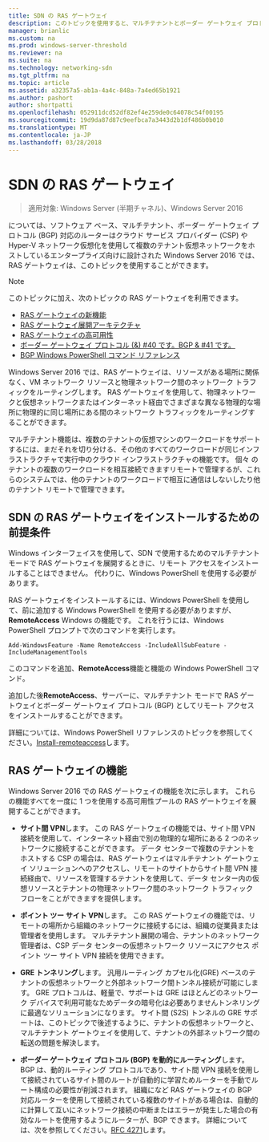 ```yaml
---
title: SDN の RAS ゲートウェイ
description: このトピックを使用すると、マルチテナントとボーダー ゲートウェイ プロトコル (BGP) Windows Server 2016 での対応のルーターは、RAS ゲートウェイは、ソフトウェア ベース、について説明します。
manager: brianlic
ms.custom: na
ms.prod: windows-server-threshold
ms.reviewer: na
ms.suite: na
ms.technology: networking-sdn
ms.tgt_pltfrm: na
ms.topic: article
ms.assetid: a32357a5-ab1a-4a4c-848a-7a4ed65b1921
ms.author: pashort
author: shortpatti
ms.openlocfilehash: 052911dcd52df82ef4e259de0c64078c54f00195
ms.sourcegitcommit: 19d9da87d87c9eefbca7a3443d2b1df486b0b010
ms.translationtype: MT
ms.contentlocale: ja-JP
ms.lasthandoff: 03/28/2018
---
```

# <a name="ras-gateway-for-sdn"></a>SDN の RAS ゲートウェイ

>適用対象: Windows Server (半期チャネル)、Windows Server 2016

については、ソフトウェア ベース、マルチテナント、ボーダー ゲートウェイ プロトコル (BGP) 対応のルーターはクラウド サービス プロバイダー (CSP) や Hyper-V ネットワーク仮想化を使用して複数のテナント仮想ネットワークをホストしているエンタープライズ向けに設計された Windows Server 2016 では、RAS ゲートウェイは、このトピックを使用することができます。  
  
> [!NOTE]  
> このトピックに加え、次のトピックの RAS ゲートウェイを利用できます。  
>   
> -   [RAS ゲートウェイの新機能](../../../sdn/technologies/network-function-virtualization/What-s-New-in-RAS-Gateway.md)  
> -   [RAS ゲートウェイ展開アーキテクチャ](../../../sdn/technologies/network-function-virtualization/RAS-Gateway-Deployment-Architecture.md)  
> -   [RAS ゲートウェイの高可用性](../../../sdn/technologies/network-function-virtualization/RAS-Gateway-High-Availability.md)  
> -   [ボーダー ゲートウェイ プロトコル (&) #40 です。BGP & #41 です。](../../../../remote/remote-access/bgp/Border-Gateway-Protocol-BGP.md)  
> -   [BGP Windows PowerShell コマンド リファレンス](../../../../remote/remote-access/bgp/BGP-Windows-PowerShell-Command-Reference.md)  
  
Windows Server 2016 では、RAS ゲートウェイは、リソースがある場所に関係なく、VM ネットワーク リソースと物理ネットワーク間のネットワーク トラフィックをルーティングします。 RAS ゲートウェイを使用して、物理ネットワークと仮想ネットワークまたはインターネット経由でさまざまな異なる物理的な場所に物理的に同じ場所にある間のネットワーク トラフィックをルーティングすることができます。  
  
マルチテナント機能は、複数のテナントの仮想マシンのワークロードをサポートするには、まだそれを切り分ける、その他のすべてのワークロードが同じインフラストラクチャで実行中のクラウド インフラストラクチャの機能です。 個々 のテナントの複数のワークロードを相互接続できますリモートで管理するが、これらのシステムでは、他のテナントのワークロードで相互に通信はしないしたり他のテナント リモートで管理できます。  
  
## <a name="prerequisites-for-installing-ras-gateway-for-sdn"></a>SDN の RAS ゲートウェイをインストールするための前提条件  
Windows インターフェイスを使用して、SDN で使用するためのマルチテナント モードで RAS ゲートウェイを展開するときに、リモート アクセスをインストールすることはできません。 代わりに、Windows PowerShell を使用する必要があります。  
  
RAS ゲートウェイをインストールするには、Windows PowerShell を使用して、前に追加する Windows PowerShell を使用する必要がありますが、**RemoteAccess** Windows の機能です。 これを行うには、Windows PowerShell プロンプトで次のコマンドを実行します。  
  
`Add-WindowsFeature -Name RemoteAccess -IncludeAllSubFeature -IncludeManagementTools`  
  
このコマンドを追加、**RemoteAccess**機能と機能の Windows PowerShell コマンド。  
  
追加した後**RemoteAccess**、サーバーに、マルチテナント モードで RAS ゲートウェイとボーダー ゲートウェイ プロトコル (BGP) としてリモート アクセスをインストールすることができます。  
  
詳細については、Windows PowerShell リファレンスのトピックを参照してください。[Install-remoteaccess](https://technet.microsoft.com/library/hh918408.aspx)します。  
  
## <a name="ras-gateway-features"></a>RAS ゲートウェイの機能  
Windows Server 2016 での RAS ゲートウェイの機能を次に示します。 これらの機能すべてを一度に 1 つを使用する高可用性プールの RAS ゲートウェイを展開することができます。  
  
-   **サイト間 VPN**します。 この RAS ゲートウェイの機能では、サイト間 VPN 接続を使用して、インターネット経由で別の物理的な場所にある 2 つのネットワークに接続することができます。 データ センターで複数のテナントをホストする CSP の場合は、RAS ゲートウェイはマルチテナント ゲートウェイ ソリューションへのアクセスし、リモートのサイトからサイト間 VPN 接続経由で、リソースを管理するテナントを使用して、データ センター内の仮想リソースとテナントの物理ネットワーク間のネットワーク トラフィック フローをことができますを提供します。  
  
-   **ポイント ツー サイト VPN**します。 この RAS ゲートウェイの機能では、リモートの場所から組織のネットワークに接続するには、組織の従業員または管理者を使用します。  マルチテナント展開の場合、テナントのネットワーク管理者は、CSP データ センターの仮想ネットワーク リソースにアクセス ポイント ツー サイト VPN 接続を使用できます。  
  
-   **GRE トンネリング**します。 汎用ルーティング カプセル化(GRE) ベースのテナントの仮想ネットワークと外部ネットワーク間トンネル接続が可能にします。 GRE プロトコルは、軽量で、サポートは GRE はほとんどのネットワーク デバイスで利用可能なためデータの暗号化は必要ありませんトンネリングに最適なソリューションになります。 サイト間 (S2S) トンネルの GRE サポートは、このトピックで後述するように、テナントの仮想ネットワークと、マルチテナント ゲートウェイを使用して、テナントの外部ネットワーク間の転送の問題を解決します。  
  
-   **ボーダー ゲートウェイ プロトコル (BGP) を動的にルーティング**します。 BGP は、動的ルーティング プロトコルであり、サイト間 VPN 接続を使用して接続されているサイト間のルートが自動的に学習ためルーターを手動でルート構成の必要性が削減されます。 組織になど RAS ゲートウェイの BGP 対応ルーターを使用して接続されている複数のサイトがある場合は、自動的に計算して互いにネットワーク接続の中断またはエラーが発生した場合の有効なルートを使用するようにルーターが、BGP できます。 詳細については、次を参照してください。[RFC 4271](https://tools.ietf.org/html/rfc4271)します。  
  

  


